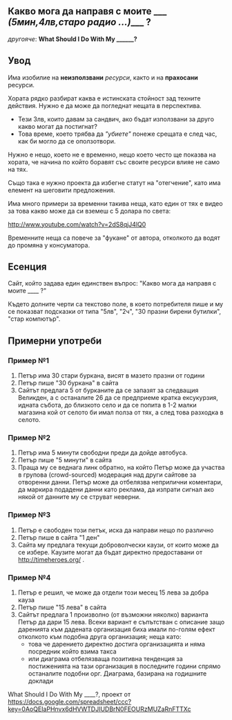 ## Какво мога да направя с моите \_\_\_ *(5мин,4лв,старо радио ...)*\_\_\_ ?
*другояче*: **What Should I Do With My ______?**

## Увод
Има изобилие на **неизползвани** *ресурси*, както и на **прахосани** ресурси.

Хората рядко разбират каква е истинската стойност зад техните действия. Нужно е да може да погледнат нещата в перспектива.

 - Тези 3лв, които давам за сандвич, ако бъдат използвани за друго какво могат да постигнат?
 - Това време, което трябва да *"убиете"* понеже срещата е след час, как би могло да се оползотвори.

Нужно е нещо, което не е временно, нещо което често ще показва на хората, че начина по който боравят със своите ресурси влияе не само на тях.

Също така е нужно проекта да избегне статут на "отегчение", като има елемент на шеговити предложения.

Има много примери за временни такива неща, като един от тях е видео за това какво може да си вземеш с 5 долара по света:

http://www.youtube.com/watch?v=2dS8qjJ4lQ0

Временните неща са повече за "фукане" от автора, отколкото да водят до промяна у консуматора.

## Есенция
Сайт, който задава един единствен въпрос: "Какво мога да направя с моите ____ ?"

Където долните черти са текстово поле, в което потребителя пише и му се показват подсказки от типа "5лв", "2ч", "30 празни бирени бутилки", "стар компютър".

## Примерни употреби

### Пример №1 
1. Петър има 30 стари буркана, висят в мазето празни от години
1. Петър пише "30 буркана" в сайта
1. Сайтът предлага 5 от бурканите да се запазят за следващия Великден, а с останалите 26 да се предприеме кратка ексукурзия, идната събота, до близкото село и да се попита в 1-2 малки магазина кой от селото би имал полза от тях, а след това разходка в селото.

### Пример №2 
1. Петър има 5 минути свободни преди да дойде автобуса.
1. Петър пише "5 минути" в сайта
1. Праща му се веднага линк обратно, на който Петър може да участва в групова (crowd-sourced) модерация над други сайтове за отворенни данни. Петър може да отбелязва неприлични коментари, да маркира подадени данни като реклама, да изпрати сигнал ако някой от данните му се струват неверни.

### Пример №3
1. Петър е свободен този петък, иска да направи нещо по различно
1. Петър пише в сайта "1 ден"
1. Сайта му предлага текущи доброволчески каузи, от които може да се избере. Каузите могат да бъдат директно предоставани от http://timeheroes.org/ . 

### Пример №4
1. Петър е решил, че може да отдели този месец 15 лева за добра кауза
1. Петър пише "15 лева" в сайта
1. Сайтът предлага 1 произволно (от възможни няколко) варианта Петър да дари 15 лева. Всеки вариант е съпътстван с описание защо даренията към дадената организация биха имали по-голям ефект отколкото към подобна друга организация; неща като:
    - това че дарението директно достига организацията и няма посредник който взима такса
    - или диаграма отбелязваща позитивна тенденция за постиженията на тази организация в последните години спрямо останалите подобни орг. Диаграма, базирана на годишните доклади

What Should I Do With My ____?, проект от https://docs.google.com/spreadsheet/ccc?key=0AoQEIaPHnvx6dHVWTDJIUDBrN0FEOURzMUZaRnFTTXc
